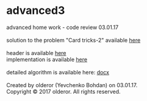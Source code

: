 # advanced3
advanced home work - code review 03.01.17<br /><br />
solution to the problem "Card tricks-2" available  [here](https://contest.yandex.ru/contest/3573/problems/C/ "Yandex Contest 3573")<br /><br />
header is available [here](../master/main.h)<br />
implementation is available [here](../master/main.cpp)<br /><br />
detailed algorithm is available here: [docx](../master/review3.docx)<br /><br />
Created by olderor (Yevchenko Bohdan) on 03.01.17.<br />
Copyright © 2017 olderor. All rights reserved.
